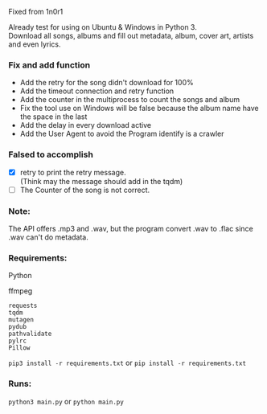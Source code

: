 Fixed from 1n0r1

Already test for using on Ubuntu & Windows in Python 3.  
Download all songs, albums and fill out metadata, album, cover art, artists and even lyrics.  

### Fix and add function

- Add the retry for the song didn't download for 100%
- Add the timeout connection and retry function
- Add the counter in the multiprocess to count the songs and album
- Fix the tool use on Windows will be false because the album name have the space in the last
- Add the delay in every download active
- Add the User Agent to avoid the Program identify is a crawler

### Falsed to accomplish

-[x] retry to print the retry message.  
(Think may the message should add in the tqdm)   
-[ ] The Counter of the song is not correct.  

### Note:

The API offers .mp3 and .wav, but the program convert .wav to .flac since .wav can't do metadata.

### Requirements:

Python

ffmpeg

```
requests
tqdm
mutagen
pydub
pathvalidate
pylrc
Pillow
```

```pip3 install -r requirements.txt``` or ```pip install -r requirements.txt```

### Runs:

```python3 main.py``` or ```python main.py```
